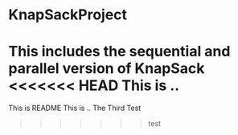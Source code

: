 # KnapSackProject
This includes the sequential and parallel version of KnapSack
<<<<<<< HEAD
This is ..
=======
This is README
This is ..
The Third Test
>>>>>>> test
